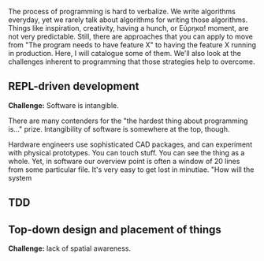 The process of programming is hard to verbalize. We write algorithms everyday, yet we rarely talk about algorithms for writing those algorithms. Things like inspiration, creativity, having a hunch, or Εύρηκα! moment, are not very predictable. Still, there are approaches that you can apply to move from "The program needs to have feature X" to having the feature X running in production. Here, I will catalogue some of them. We'll also look at the challenges inherent to programming that those strategies help to overcome.

## REPL-driven development

**Challenge:** Software is intangible.

There are many contenders for the "the hardest thing about programming is..." prize. Intangibility of software is somewhere at the top, though.

Hardware engineers use sophisticated CAD packages, and can experiment with physical prototypes. You can touch stuff. You can see the thing as a whole. Yet, in software our overview point is often a window of 20 lines from some particular file. It's very easy to get lost in minutiae. "How will the system

## TDD

## Top-down design and placement of things

**Challenge:** lack of spatial awareness.
